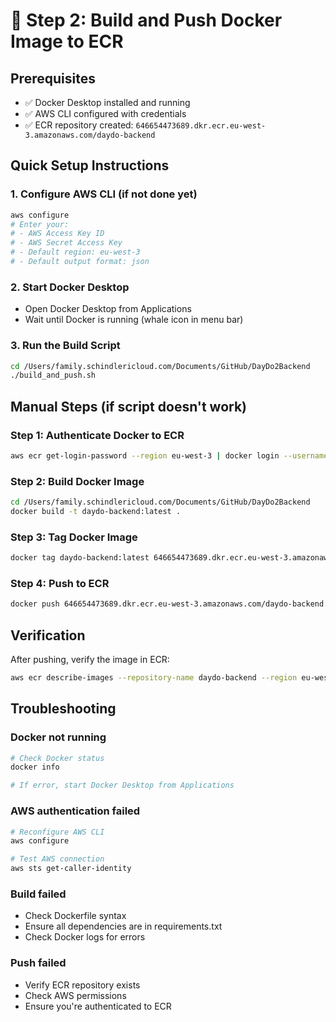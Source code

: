# 🐳 Step 2: Build and Push Docker Image to ECR

## Prerequisites
- ✅ Docker Desktop installed and running
- ✅ AWS CLI configured with credentials
- ✅ ECR repository created: `646654473689.dkr.ecr.eu-west-3.amazonaws.com/daydo-backend`

## Quick Setup Instructions

### 1. Configure AWS CLI (if not done yet)
```bash
aws configure
# Enter your:
# - AWS Access Key ID
# - AWS Secret Access Key  
# - Default region: eu-west-3
# - Default output format: json
```

### 2. Start Docker Desktop
- Open Docker Desktop from Applications
- Wait until Docker is running (whale icon in menu bar)

### 3. Run the Build Script
```bash
cd /Users/family.schindlericloud.com/Documents/GitHub/DayDo2Backend
./build_and_push.sh
```

## Manual Steps (if script doesn't work)

### Step 1: Authenticate Docker to ECR
```bash
aws ecr get-login-password --region eu-west-3 | docker login --username AWS --password-stdin 646654473689.dkr.ecr.eu-west-3.amazonaws.com
```

### Step 2: Build Docker Image
```bash
cd /Users/family.schindlericloud.com/Documents/GitHub/DayDo2Backend
docker build -t daydo-backend:latest .
```

### Step 3: Tag Docker Image
```bash
docker tag daydo-backend:latest 646654473689.dkr.ecr.eu-west-3.amazonaws.com/daydo-backend:latest
```

### Step 4: Push to ECR
```bash
docker push 646654473689.dkr.ecr.eu-west-3.amazonaws.com/daydo-backend:latest
```

## Verification

After pushing, verify the image in ECR:
```bash
aws ecr describe-images --repository-name daydo-backend --region eu-west-3
```

## Troubleshooting

### Docker not running
```bash
# Check Docker status
docker info

# If error, start Docker Desktop from Applications
```

### AWS authentication failed
```bash
# Reconfigure AWS CLI
aws configure

# Test AWS connection
aws sts get-caller-identity
```

### Build failed
- Check Dockerfile syntax
- Ensure all dependencies are in requirements.txt
- Check Docker logs for errors

### Push failed
- Verify ECR repository exists
- Check AWS permissions
- Ensure you're authenticated to ECR
